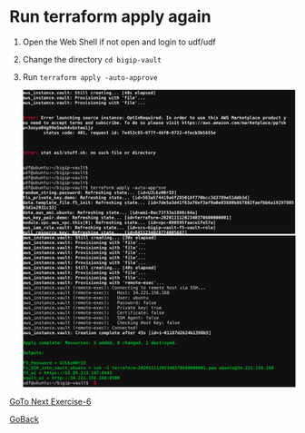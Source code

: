 # Run terraform apply again


1. Open the Web Shell if not open  and login to udf/udf

2. Change the directory ```cd bigip-vault```

3. Run ```terraform apply -auto-approve```

   ![alt text](../../../../../images/run1.png)
   ![alt text](../../../../../images/run2.png)


[GoTo Next Exercise-6](6-ex)

[GoBack](../README.md)
